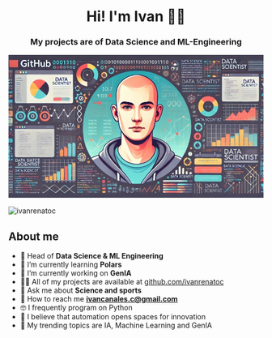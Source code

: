 <div align="center">
<h1 align="center"> Hi! I'm Ivan ✌🏽 </h1>
  <h3 align="center">My projects are of Data Science and ML-Engineering</h3>
</div>
<!--
<img src="https://raw.githubusercontent.com/IvanRenatoC/IvanRenatoC/refs/heads/main/Ivan%20seg%C3%BAn%20GPT.webp">
-->
<img src="https://raw.githubusercontent.com/IvanRenatoC/IvanRenatoC/refs/heads/main/Ivan%20seg%C3%BAn%20GPT.jpg">

<p align="left"> <img src="https://komarev.com/ghpvc/?username=ivanrenatoc&label=Profile%20views&color=0e75b6&style=flat" alt="ivanrenatoc" /> </p>

## About me

- 🧠 Head of **Data Science & ML Engineering**
- 🌱 I’m currently learning **Polars**
- 🔭 I’m currently working on **GenIA**
- 👨‍💻 All of my projects are available at [github.com/ivanrenatoc](github.com/ivanrenatoc)
- 💬 Ask me about **Science and sports**
- 📧 How to reach me **ivancanales.c@gmail.com**
- 🤓 I frequently program on Python
- 🤖 I believe that automation opens spaces for innovation
- 💬 My trending topics are IA, Machine Learning and GenIA
<!--
**IvanRenatoC/IvanRenatoC** is a ✨ _special_ ✨ repository because its `README.md` (this file) appears on your GitHub profile.

Here are some ideas to get you started:

- 🔭 I’m currently working on ...
- 🌱 I’m currently learning ...
- 👯 I’m looking to collaborate on ...
- 🤔 I’m looking for help with ...
- 💬 Ask me about ...
- 📫 How to reach me: ...
- 😄 Pronouns: ...
- ⚡ Fun fact: ...
-->
